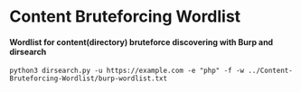 # Content Bruteforcing Wordlist

#### Wordlist for content(directory) bruteforce discovering with Burp and dirsearch

`python3 dirsearch.py -u https://example.com -e "php" -f -w ../Content-Bruteforcing-Wordlist/burp-wordlist.txt`

